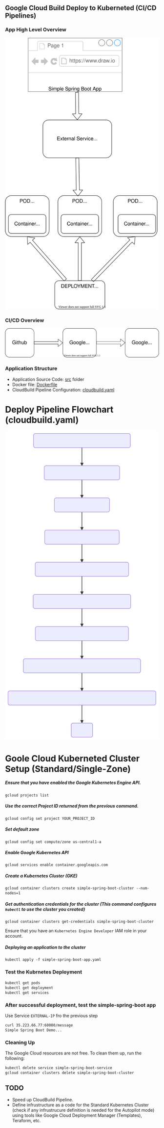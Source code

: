 ## Google Cloud Build Deploy to Kuberneted (CI/CD Pipelines)

### App High Level Overview
![Kubernetes Deployment with Google Build](https://github.com/igorya7v/gcp-cloud-build-k8s/blob/main/readme-images/Cloud%20Build%20Deployment%20With%20Kubernetes.svg)

### CI/CD Overview
![CI/CD Overview](https://github.com/igorya7v/gcp-cloud-build-k8s/blob/main/readme-images/CI-CD%20Overview.svg)

### Application Structure
- Application Source Code: [src](https://github.com/igorya7v/gcp-cloud-build-k8s/tree/main/src "src") folder
- Docker file: [Dockerfile](https://github.com/igorya7v/gcp-cloud-build-k8s/blob/main/Dockerfile "Dockerfile")
- CloudBuild Pipeline Configuration: [cloudbuild.yaml](https://github.com/igorya7v/gcp-cloud-build-k8s/blob/main/cloudbuild.yaml "cloudbuild.yaml")


# Deploy Pipeline Flowchart (cloudbuild.yaml)

![Deploy Flow Chart](https://github.com/igorya7v/gcp-cloud-build-k8s/blob/main/readme-images/deploy-flow-chart.svg)
  
  
# Goole Cloud Kuberneted Cluster Setup (Standard/Single-Zone)

##### Ensure that you have enabled the Google Kubernetes Engine API.
```
gcloud projects list
```
##### Use the correct Project ID returned from the previous command.
```
gcloud config set project YOUR_PROJECT_ID
```

##### Set default zone
```
gcloud config set compute/zone us-central1-a
```

##### Enable Google Kubernetes API
```
gcloud services enable container.googleapis.com
```
##### Create a Kubernetes Cluster (GKE)
```
gcloud container clusters create simple-spring-boot-cluster --num-nodes=1
```
##### Get authentication credentials for the cluster (This command configures `kubectl` to use the cluster you created)
```
gcloud container clusters get-credentials simple-spring-boot-cluster
```
Ensure that you have an `Kubernetes Engine Developer` IAM role in your account. 
#####  Deploying an application to the cluster
```
kubectl apply -f simple-spring-boot-app.yaml
```
###  Test the Kubrnetes Deployment
```
kubectl get pods
kubectl get deployment
kubectl get services
```
### After successful deployment, test the simple-spring-boot app
Use Service `EXTERNAL-IP` fro the previous step 
```
curl 35.223.66.77:60000/message
Simple Spring Boot Demo...
```
### Cleaning Up

The Google Cloud resources are not free. To clean them up, run the following:
```
kubectl delete service simple-spring-boot-service
gcloud container clusters delete simple-spring-boot-cluster
```

## TODO
- Speed up CloudBuild Pipeline.
- Define infrustructure as a code for the Standard Kubernetes Cluster (check if any infrustrucure definition is needed for the Autopilot mode) using tools like Google Cloud Deployment Manager (Templates), Teraform, etc.
